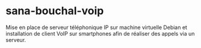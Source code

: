 # sana-bouchal-voip
Mise en place de serveur téléphonique IP sur machine virtuelle Debian et installation de client VoIP sur smartphones afin de réaliser des appels via un serveur.
